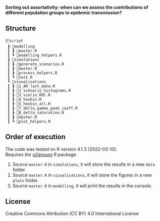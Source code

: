 
**Sorting out assortativity: when can we assess the contributions of different population groups to epidemic transmission?**

## Structure

```
📦script
 ┣ 📂modelling
 ┃ ┣ 📜master.R
 ┃ ┗ 📜modelling_helpers.R
 ┣ 📂simulations
 ┃ ┣ 📜generate_scenarios.R
 ┃ ┣ 📜master.R
 ┃ ┣ 📜process_helpers.R
 ┃ ┗ 📜test.R
 ┗ 📂visualisations
 ┃ ┣ 📜1_AR_last_date.R
 ┃ ┣ 📜2_scenario_histograms.R
 ┃ ┣ 📜3_violin_ROC.R
 ┃ ┣ 📜4_hexbin.R
 ┃ ┣ 📜5_hexbin_all.R
 ┃ ┣ 📜7_delta_gamma_peak_coeff.R
 ┃ ┣ 📜8_delta_saturation.R
 ┃ ┣ 📜master.R
 ┃ ┗ 📜plot_helpers.R

```
## Order of execution
The code was tested on R version 4.1.3 (2022-03-10). \
*Requires the [o2groups](https://github.com/CyGei/o2groups) R package.*

1. Source `master.R` in `simulations`, it will store the results in a new `data` folder.
2. Source `master.R` in `visualisations`, it will store the figures in a new `plots` folder.
3. Source `master.R` in `modelling`, it will print the results in the console.


## License
Creative Commons Attribution (CC BY) 4.0 International License